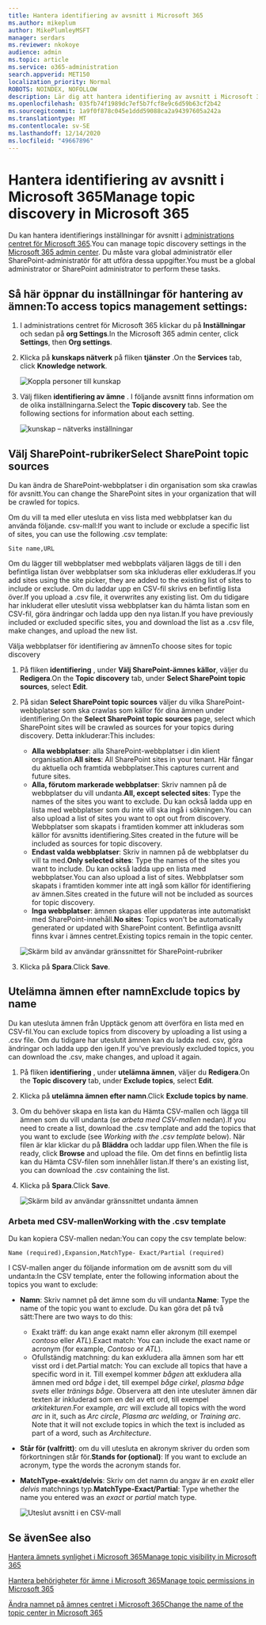 ```yaml
---
title: Hantera identifiering av avsnitt i Microsoft 365
ms.author: mikeplum
author: MikePlumleyMSFT
manager: serdars
ms.reviewer: nkokoye
audience: admin
ms.topic: article
ms.service: o365-administration
search.appverid: MET150
localization_priority: Normal
ROBOTS: NOINDEX, NOFOLLOW
description: Lär dig att hantera identifiering av avsnitt i Microsoft 365.
ms.openlocfilehash: 035fb74f1989dc7ef5b7fcf8e9c6d59b63cf2b42
ms.sourcegitcommit: 1a9f0f878c045e1ddd59088ca2a94397605a242a
ms.translationtype: MT
ms.contentlocale: sv-SE
ms.lasthandoff: 12/14/2020
ms.locfileid: "49667896"
---
```

# <a name="manage-topic-discovery-in-microsoft-365"></a><span data-ttu-id="2c5e6-103">Hantera identifiering av avsnitt i Microsoft 365</span><span class="sxs-lookup"><span data-stu-id="2c5e6-103">Manage topic discovery in Microsoft 365</span></span>

<span data-ttu-id="2c5e6-104">Du kan hantera identifierings inställningar för avsnitt i [administrations centret för Microsoft 365](https://admin.microsoft.com).</span><span class="sxs-lookup"><span data-stu-id="2c5e6-104">You can manage topic discovery settings in the [Microsoft 365 admin center](https://admin.microsoft.com).</span></span> <span data-ttu-id="2c5e6-105">Du måste vara global administratör eller SharePoint-administratör för att utföra dessa uppgifter.</span><span class="sxs-lookup"><span data-stu-id="2c5e6-105">You must be a global administrator or SharePoint administrator to perform these tasks.</span></span>

## <a name="to-access-topics-management-settings"></a><span data-ttu-id="2c5e6-106">Så här öppnar du inställningar för hantering av ämnen:</span><span class="sxs-lookup"><span data-stu-id="2c5e6-106">To access topics management settings:</span></span>

1. <span data-ttu-id="2c5e6-107">I administrations centret för Microsoft 365 klickar du på **Inställningar** och sedan på **org Settings**.</span><span class="sxs-lookup"><span data-stu-id="2c5e6-107">In the Microsoft 365 admin center, click **Settings**, then **Org settings**.</span></span>
2. <span data-ttu-id="2c5e6-108">Klicka på **kunskaps nätverk** på fliken **tjänster** .</span><span class="sxs-lookup"><span data-stu-id="2c5e6-108">On the **Services** tab, click **Knowledge network**.</span></span>

    ![Koppla personer till kunskap](../media/admin-org-knowledge-options-completed.png) 

3. <span data-ttu-id="2c5e6-110">Välj fliken **identifiering av ämne** . I följande avsnitt finns information om de olika inställningarna.</span><span class="sxs-lookup"><span data-stu-id="2c5e6-110">Select the **Topic discovery** tab. See the following sections for information about each setting.</span></span>

    ![kunskap – nätverks inställningar](../media/knowledge-network-settings-topic-discovery.png) 

## <a name="select-sharepoint-topic-sources"></a><span data-ttu-id="2c5e6-112">Välj SharePoint-rubriker</span><span class="sxs-lookup"><span data-stu-id="2c5e6-112">Select SharePoint topic sources</span></span>

<span data-ttu-id="2c5e6-113">Du kan ändra de SharePoint-webbplatser i din organisation som ska crawlas för avsnitt.</span><span class="sxs-lookup"><span data-stu-id="2c5e6-113">You can change the SharePoint sites in your organization that will be crawled for topics.</span></span>

<span data-ttu-id="2c5e6-114">Om du vill ta med eller utesluta en viss lista med webbplatser kan du använda följande. csv-mall:</span><span class="sxs-lookup"><span data-stu-id="2c5e6-114">If you want to include or exclude a specific list of sites, you can use the following .csv template:</span></span>

``` csv
Site name,URL
```

<span data-ttu-id="2c5e6-115">Om du lägger till webbplatser med webbplats väljaren läggs de till i den befintliga listan över webbplatser som ska inkluderas eller exkluderas.</span><span class="sxs-lookup"><span data-stu-id="2c5e6-115">If you add sites using the site picker, they are added to the existing list of sites to include or exclude.</span></span> <span data-ttu-id="2c5e6-116">Om du laddar upp en CSV-fil skrivs en befintlig lista över.</span><span class="sxs-lookup"><span data-stu-id="2c5e6-116">If you upload a .csv file, it overwrites any existing list.</span></span> <span data-ttu-id="2c5e6-117">Om du tidigare har inkluderat eller uteslutit vissa webbplatser kan du hämta listan som en CSV-fil, göra ändringar och ladda upp den nya listan.</span><span class="sxs-lookup"><span data-stu-id="2c5e6-117">If you have previously included or excluded specific sites, you and download the list as a .csv file, make changes, and upload the new list.</span></span>

<span data-ttu-id="2c5e6-118">Välja webbplatser för identifiering av ämnen</span><span class="sxs-lookup"><span data-stu-id="2c5e6-118">To choose sites for topic discovery</span></span>

1. <span data-ttu-id="2c5e6-119">På fliken **identifiering** , under **Välj SharePoint-ämnes källor**, väljer du **Redigera**.</span><span class="sxs-lookup"><span data-stu-id="2c5e6-119">On the **Topic discovery** tab, under **Select SharePoint topic sources**, select **Edit**.</span></span>
2. <span data-ttu-id="2c5e6-120">På sidan **Select SharePoint topic sources** väljer du vilka SharePoint-webbplatser som ska crawlas som källor för dina ämnen under identifiering.</span><span class="sxs-lookup"><span data-stu-id="2c5e6-120">On the **Select SharePoint topic sources** page, select which SharePoint sites will be crawled as sources for your topics during discovery.</span></span> <span data-ttu-id="2c5e6-121">Detta inkluderar:</span><span class="sxs-lookup"><span data-stu-id="2c5e6-121">This includes:</span></span>
    - <span data-ttu-id="2c5e6-122">**Alla webbplatser**: alla SharePoint-webbplatser i din klient organisation.</span><span class="sxs-lookup"><span data-stu-id="2c5e6-122">**All sites**: All SharePoint sites in your tenant.</span></span> <span data-ttu-id="2c5e6-123">Här fångar du aktuella och framtida webbplatser.</span><span class="sxs-lookup"><span data-stu-id="2c5e6-123">This captures current and future sites.</span></span>
    - <span data-ttu-id="2c5e6-124">**Alla, förutom markerade webbplatser**: Skriv namnen på de webbplatser du vill undanta.</span><span class="sxs-lookup"><span data-stu-id="2c5e6-124">**All, except selected sites**: Type the names of the sites you want to exclude.</span></span>  <span data-ttu-id="2c5e6-125">Du kan också ladda upp en lista med webbplatser som du inte vill ska ingå i sökningen.</span><span class="sxs-lookup"><span data-stu-id="2c5e6-125">You can also upload a list of sites you want to opt out from discovery.</span></span> <span data-ttu-id="2c5e6-126">Webbplatser som skapats i framtiden kommer att inkluderas som källor för avsnitts identifiering.</span><span class="sxs-lookup"><span data-stu-id="2c5e6-126">Sites created in the future will be included as sources for topic discovery.</span></span> 
    - <span data-ttu-id="2c5e6-127">**Endast valda webbplatser**: Skriv in namnen på de webbplatser du vill ta med.</span><span class="sxs-lookup"><span data-stu-id="2c5e6-127">**Only selected sites**: Type the names of the sites you want to include.</span></span> <span data-ttu-id="2c5e6-128">Du kan också ladda upp en lista med webbplatser.</span><span class="sxs-lookup"><span data-stu-id="2c5e6-128">You can also upload a list of sites.</span></span> <span data-ttu-id="2c5e6-129">Webbplatser som skapats i framtiden kommer inte att ingå som källor för identifiering av ämnen.</span><span class="sxs-lookup"><span data-stu-id="2c5e6-129">Sites created in the future will not be included as sources for topic discovery.</span></span>
    - <span data-ttu-id="2c5e6-130">**Inga webbplatser**: ämnen skapas eller uppdateras inte automatiskt med SharePoint-innehåll.</span><span class="sxs-lookup"><span data-stu-id="2c5e6-130">**No sites**: Topics won't be automatically generated or updated with SharePoint content.</span></span> <span data-ttu-id="2c5e6-131">Befintliga avsnitt finns kvar i ämnes centret.</span><span class="sxs-lookup"><span data-stu-id="2c5e6-131">Existing topics remain in the topic center.</span></span>

    ![Skärm bild av användar gränssnittet för SharePoint-rubriker](../media/k-manage-select-topic-source.png)
   
3. <span data-ttu-id="2c5e6-133">Klicka på **Spara**.</span><span class="sxs-lookup"><span data-stu-id="2c5e6-133">Click **Save**.</span></span>

## <a name="exclude-topics-by-name"></a><span data-ttu-id="2c5e6-134">Utelämna ämnen efter namn</span><span class="sxs-lookup"><span data-stu-id="2c5e6-134">Exclude topics by name</span></span>

<span data-ttu-id="2c5e6-135">Du kan utesluta ämnen från Upptäck genom att överföra en lista med en CSV-fil.</span><span class="sxs-lookup"><span data-stu-id="2c5e6-135">You can exclude topics from discovery by uploading a list using a .csv file.</span></span> <span data-ttu-id="2c5e6-136">Om du tidigare har uteslutit ämnen kan du ladda ned. csv, göra ändringar och ladda upp den igen.</span><span class="sxs-lookup"><span data-stu-id="2c5e6-136">If you've previously excluded topics, you can download the .csv, make changes, and upload it again.</span></span>

1. <span data-ttu-id="2c5e6-137">På fliken **identifiering** , under **utelämna ämnen**, väljer du **Redigera**.</span><span class="sxs-lookup"><span data-stu-id="2c5e6-137">On the **Topic discovery** tab, under **Exclude topics**, select **Edit**.</span></span>
2. <span data-ttu-id="2c5e6-138">Klicka på **utelämna ämnen efter namn**.</span><span class="sxs-lookup"><span data-stu-id="2c5e6-138">Click **Exclude topics by name**.</span></span>
3. <span data-ttu-id="2c5e6-139">Om du behöver skapa en lista kan du Hämta CSV-mallen och lägga till ämnen som du vill undanta (se *arbeta med CSV-mallen* nedan).</span><span class="sxs-lookup"><span data-stu-id="2c5e6-139">If you need to create a list, download the .csv template and add the topics that you want to exclude (see *Working with the .csv template* below).</span></span> <span data-ttu-id="2c5e6-140">När filen är klar klickar du på **Bläddra** och laddar upp filen.</span><span class="sxs-lookup"><span data-stu-id="2c5e6-140">When the file is ready, click **Browse** and upload the file.</span></span> <span data-ttu-id="2c5e6-141">Om det finns en befintlig lista kan du Hämta CSV-filen som innehåller listan.</span><span class="sxs-lookup"><span data-stu-id="2c5e6-141">If there's an existing list, you can download the .csv containing the list.</span></span>
4. <span data-ttu-id="2c5e6-142">Klicka på **Spara**.</span><span class="sxs-lookup"><span data-stu-id="2c5e6-142">Click **Save**.</span></span>

    ![Skärm bild av användar gränssnittet undanta ämnen](../media/km-manage-exclude-topics.png)

### <a name="working-with-the-csv-template"></a><span data-ttu-id="2c5e6-144">Arbeta med CSV-mallen</span><span class="sxs-lookup"><span data-stu-id="2c5e6-144">Working with the .csv template</span></span>

<span data-ttu-id="2c5e6-145">Du kan kopiera CSV-mallen nedan:</span><span class="sxs-lookup"><span data-stu-id="2c5e6-145">You can copy the csv template below:</span></span>

``` csv
Name (required),Expansion,MatchType- Exact/Partial (required)
```

<span data-ttu-id="2c5e6-146">I CSV-mallen anger du följande information om de avsnitt som du vill undanta:</span><span class="sxs-lookup"><span data-stu-id="2c5e6-146">In the CSV template, enter the following information about the topics you want to exclude:</span></span>

- <span data-ttu-id="2c5e6-147">**Namn**: Skriv namnet på det ämne som du vill undanta.</span><span class="sxs-lookup"><span data-stu-id="2c5e6-147">**Name**: Type the name of the topic you want to exclude.</span></span> <span data-ttu-id="2c5e6-148">Du kan göra det på två sätt:</span><span class="sxs-lookup"><span data-stu-id="2c5e6-148">There are two ways to do this:</span></span>
    - <span data-ttu-id="2c5e6-149">Exakt träff: du kan ange exakt namn eller akronym (till exempel *contoso* eller *ATL*).</span><span class="sxs-lookup"><span data-stu-id="2c5e6-149">Exact match: You can include the exact name or acronym (for example, *Contoso* or *ATL*).</span></span>
    - <span data-ttu-id="2c5e6-150">Ofullständig matchning: du kan exkludera alla ämnen som har ett visst ord i det.</span><span class="sxs-lookup"><span data-stu-id="2c5e6-150">Partial match: You can exclude all topics that have a specific word in it.</span></span>  <span data-ttu-id="2c5e6-151">Till exempel kommer *bågen* att exkludera alla ämnen med ord *båge* i det, till exempel *båge cirkel*, *plasma båge svets* eller *tränings båge*. Observera att den inte utesluter ämnen där texten är inkluderad som en del av ett ord, till exempel *arkitekturen*.</span><span class="sxs-lookup"><span data-stu-id="2c5e6-151">For example, *arc* will exclude all topics with the word *arc* in it, such as *Arc circle*, *Plasma arc welding*, or *Training arc*. Note that it will not exclude topics in which the text is included as part of a word, such as *Architecture*.</span></span>
- <span data-ttu-id="2c5e6-152">**Står för (valfritt)**: om du vill utesluta en akronym skriver du orden som förkortningen står för.</span><span class="sxs-lookup"><span data-stu-id="2c5e6-152">**Stands for (optional)**: If you want to exclude an acronym, type the words the acronym stands for.</span></span>
- <span data-ttu-id="2c5e6-153">**MatchType-exakt/delvis**: Skriv om det namn du angav är en *exakt* eller *delvis* matchnings typ.</span><span class="sxs-lookup"><span data-stu-id="2c5e6-153">**MatchType-Exact/Partial**: Type whether the name you entered was an *exact* or *partial* match type.</span></span>

    ![Uteslut avsnitt i en CSV-mall](../media/exclude-topics-csv.png) 

## <a name="see-also"></a><span data-ttu-id="2c5e6-155">Se även</span><span class="sxs-lookup"><span data-stu-id="2c5e6-155">See also</span></span>

[<span data-ttu-id="2c5e6-156">Hantera ämnets synlighet i Microsoft 365</span><span class="sxs-lookup"><span data-stu-id="2c5e6-156">Manage topic visibility in Microsoft 365</span></span>](topic-experiences-knowledge-rules.md)

[<span data-ttu-id="2c5e6-157">Hantera behörigheter för ämne i Microsoft 365</span><span class="sxs-lookup"><span data-stu-id="2c5e6-157">Manage topic permissions in Microsoft 365</span></span>](topic-experiences-user-permissions.md)

[<span data-ttu-id="2c5e6-158">Ändra namnet på ämnes centret i Microsoft 365</span><span class="sxs-lookup"><span data-stu-id="2c5e6-158">Change the name of the topic center in Microsoft 365</span></span>](topic-experiences-administration.md)


